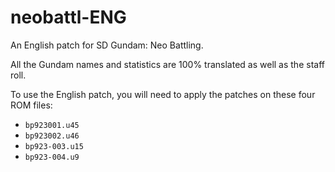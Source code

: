 # neobattl-ENG
An English patch for SD Gundam: Neo Battling.

All the Gundam names and statistics are 100% translated as well as the staff roll.

To use the English patch, you will need to apply the patches on these four ROM files:
* `bp923001.u45`
* `bp923002.u46`
* `bp923-003.u15`
* `bp923-004.u9`

